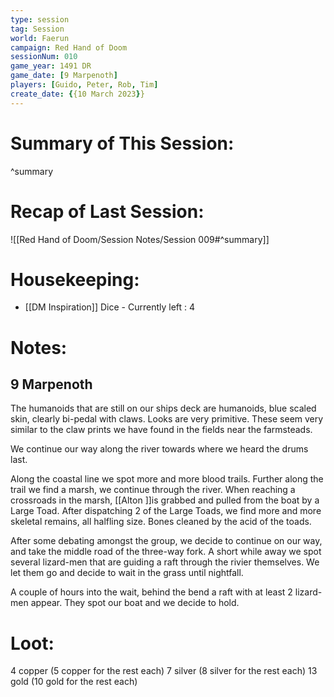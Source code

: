 ```yaml
---
type: session
tag: Session
world: Faerun
campaign: Red Hand of Doom
sessionNum: 010
game_year: 1491 DR
game_date: [9 Marpenoth]
players: [Guido, Peter, Rob, Tim]
create_date: {{10 March 2023}}
---
```




# Summary of This Session:

^summary

# Recap of Last Session:
![[Red Hand of Doom/Session Notes/Session 009#^summary]]

# Housekeeping:
- [[DM Inspiration]] Dice - Currently left : 4

# Notes:
## 9 Marpenoth
The humanoids that are still on our ships deck are humanoids, blue scaled skin, clearly bi-pedal with claws. Looks are very primitive. These seem very similar to the claw prints we have found in the fields near the farmsteads.

We continue our way along the river towards where we heard the drums last.

Along the coastal line we spot more and more blood trails.
Further along the trail we find a marsh, we continue through the river.
When reaching a crossroads in the marsh, [[Alton ]]is grabbed and pulled from the boat by a Large Toad.
After dispatching 2 of the Large Toads, we find more and more skeletal remains, all halfling size. Bones cleaned by the acid of the toads.

After some debating amongst the group, we decide to continue on our way, and take the middle road of the three-way fork.
A short while away we spot several lizard-men that are guiding a raft through the rivier themselves. We let them go and decide to wait in the grass until nightfall.

A couple of hours into the wait, behind the bend a raft with at least 2 lizard-men appear. They spot our boat and we decide to hold.


# Loot:
4 copper (5 copper for the rest each)
7 silver (8 silver for the rest each)
13 gold (10 gold for the rest each)

